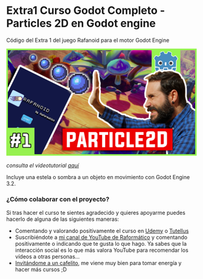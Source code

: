 # Extra1 Curso Godot Completo - Particles 2D en Godot engine
 Código del Extra 1 del juego Rafanoid para el motor Godot Engine

![Extra1 Curso Godot Completo - Particles 2D en Godot engine](../Thumbnails/extra1.png)

*consulta el videotutorial [aquí](https://www.youtube.com/watch?v=sQ_NhtFkv4M)*

Incluye una estela o sombra a un objeto en movimiento con Godot Engine 3.2. 

### ¿Cómo colaborar con el proyecto?

Si tras hacer el curso te sientes agradecido y quieres apoyarme puedes hacerlo de alguna de las siguientes maneras:

- Comentando y valorando positivamente el curso en [Udemy](https://www.udemy.com/course/godot-3-primer-videojuego/) o [Tutellus](https://www.tutellus.com/tecnologia/videojuegos/haz-tu-primer-videojuego-con-godot-32-30039)
- Suscribiéndote a [mi canal de YouTube de Raformático](https://www.youtube.com/c/raformatico) y comentando positivamente o indicando que te gusta lo que hago. Ya sabes que la interacción social es lo que más valora YouTube para recomendar los vídeos a otras personas...
- [Invitándome a un cafelito](https://www.buymeacoffee.com/raformatico), me viene muy bien para tomar energía y hacer más cursos ;D

